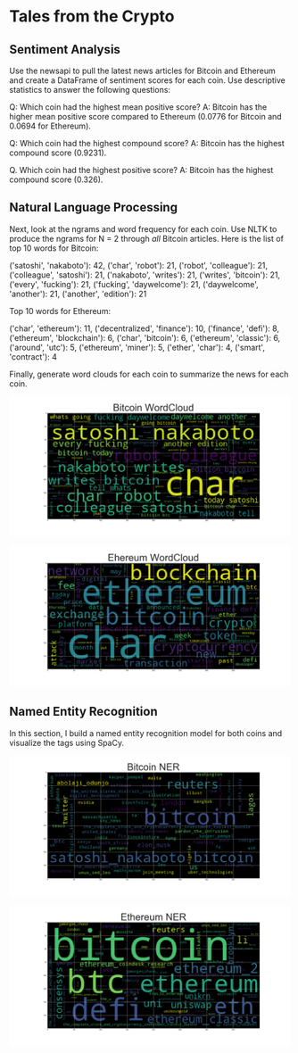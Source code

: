 # Tales from the Crypto

## Sentiment Analysis
Use the newsapi to pull the latest news articles for Bitcoin and Ethereum and create a DataFrame of sentiment scores for each coin.
Use descriptive statistics to answer the following questions:

Q: Which coin had the highest mean positive score?
A: Bitcoin has the higher mean positive score compared to Ethereum (0.0776 for Bitcoin and 0.0694 for Ethereum). 

Q: Which coin had the highest compound score?
A: Bitcoin has the highest compound score (0.9231). 

Q. Which coin had the highest positive score?
A: Bitcoin has the highest compound score (0.326). 

## Natural Language Processing

Next, look at the ngrams and word frequency for each coin.
Use NLTK to produce the ngrams for N = 2 through *all* Bitcoin articles. Here is the list of top 10 words for Bitcoin: 

('satoshi', 'nakaboto'): 42, 
('char', 'robot'): 21, 
('robot', 'colleague'): 21, 
('colleague', 'satoshi'): 21, 
('nakaboto', 'writes'): 21, 
('writes', 'bitcoin'): 21, 
('every', 'fucking'): 21, 
('fucking', 'daywelcome'): 21, 
('daywelcome', 'another'): 21, 
('another', 'edition'): 21

Top 10 words for Ethereum:

('char', 'ethereum'): 11, 
('decentralized', 'finance'): 10, 
('finance', 'defi'): 8, 
('ethereum', 'blockchain'): 6, 
('char', 'bitcoin'): 6, 
('ethereum', 'classic'): 6, 
('around', 'utc'): 5, 
('ethereum', 'miner'): 5, 
('ether', 'char'): 4, 
('smart', 'contract'): 4


Finally, generate word clouds for each coin to summarize the news for each coin.

![markdown-image1](wcb.png)

![markdown-image2](wce.png)


## Named Entity Recognition

In this section, I build a named entity recognition model for both coins and visualize the tags using SpaCy.

![markdown-image3](wcb_ent.png)

![markdown-image4](wce_ent.png)

